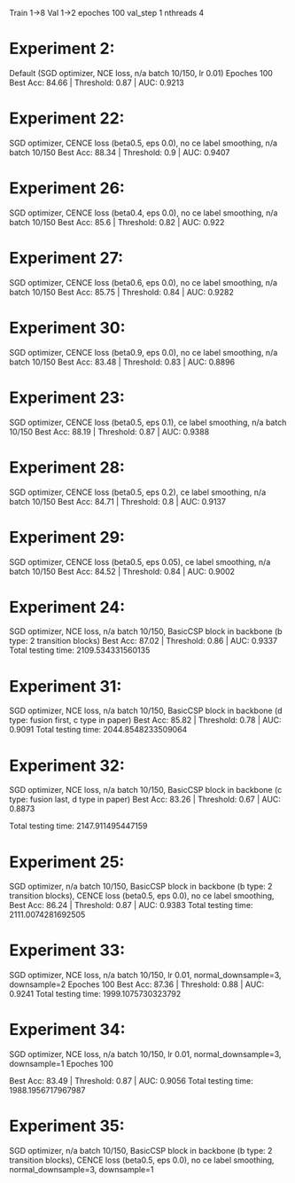 Train 1->8
Val 1->2
epoches 100
val_step 1
nthreads 4

# Experiment 2:

Default (SGD optimizer, NCE loss, n/a batch 10/150, lr 0.01)
Epoches 100
Best Acc: 84.66 | Threshold: 0.87 | AUC: 0.9213

# Experiment 22:

SGD optimizer, CENCE loss (beta0.5, eps 0.0), no ce label smoothing, n/a batch 10/150
Best Acc: 88.34 | Threshold: 0.9 | AUC: 0.9407

# Experiment 26:

SGD optimizer, CENCE loss (beta0.4, eps 0.0), no ce label smoothing, n/a batch 10/150
Best Acc: 85.6 | Threshold: 0.82 | AUC: 0.922

# Experiment 27:

SGD optimizer, CENCE loss (beta0.6, eps 0.0), no ce label smoothing, n/a batch 10/150
Best Acc: 85.75 | Threshold: 0.84 | AUC: 0.9282

# Experiment 30:

SGD optimizer, CENCE loss (beta0.9, eps 0.0), no ce label smoothing, n/a batch 10/150
Best Acc: 83.48 | Threshold: 0.83 | AUC: 0.8896

# Experiment 23:

SGD optimizer, CENCE loss (beta0.5, eps 0.1), ce label smoothing, n/a batch 10/150
Best Acc: 88.19 | Threshold: 0.87 | AUC: 0.9388

# Experiment 28:

SGD optimizer, CENCE loss (beta0.5, eps 0.2), ce label smoothing, n/a batch 10/150
Best Acc: 84.71 | Threshold: 0.8 | AUC: 0.9137

# Experiment 29:

SGD optimizer, CENCE loss (beta0.5, eps 0.05), ce label smoothing, n/a batch 10/150
Best Acc: 84.52 | Threshold: 0.84 | AUC: 0.9002

# Experiment 24:

SGD optimizer, NCE loss, n/a batch 10/150, BasicCSP block in backbone (b type: 2 transition blocks)
Best Acc: 87.02 | Threshold: 0.86 | AUC: 0.9337
Total testing time: 2109.534331560135

# Experiment 31:

SGD optimizer, NCE loss, n/a batch 10/150, BasicCSP block in backbone (d type: fusion first, c type in paper)
Best Acc: 85.82 | Threshold: 0.78 | AUC: 0.9091
Total testing time: 2044.8548233509064

# Experiment 32:

SGD optimizer, NCE loss, n/a batch 10/150, BasicCSP block in backbone (c type: fusion last, d type in paper)
Best Acc: 83.26 | Threshold: 0.67 | AUC: 0.8873

Total testing time: 2147.911495447159

# Experiment 25:

SGD optimizer, n/a batch 10/150, BasicCSP block in backbone (b type: 2 transition blocks), CENCE loss (beta0.5, eps 0.0), no ce label smoothing,
Best Acc: 86.24 | Threshold: 0.87 | AUC: 0.9383
Total testing time: 2111.0074281692505

# Experiment 33:

SGD optimizer, NCE loss, n/a batch 10/150, lr 0.01, normal_downsample=3, downsample=2
Epoches 100
Best Acc: 87.36 | Threshold: 0.88 | AUC: 0.9241
Total testing time: 1999.1075730323792

# Experiment 34:

SGD optimizer, NCE loss, n/a batch 10/150, lr 0.01, normal_downsample=3, downsample=1
Epoches 100

Best Acc: 83.49 | Threshold: 0.87 | AUC: 0.9056 
Total testing time: 1988.1956717967987

# Experiment 35:

SGD optimizer, n/a batch 10/150, BasicCSP block in backbone (b type: 2 transition blocks), CENCE loss (beta0.5, eps 0.0), no ce label smoothing, normal_downsample=3, downsample=1
